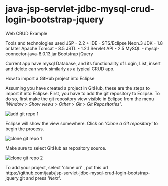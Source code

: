 # java-jsp-servlet-jdbc-mysql-crud-login-bootstrap-jquery

Web CRUD Example 

Tools and technologies used
JSP - 2.2 +
IDE - STS/Eclipse Neon.3
JDK - 1.8 or later
Apache Tomcat - 8.5
JSTL - 1.2.1
Servlet API - 2.5
MySQL - mysql-connector-java-8.0.13.jar
Bootstrap 
jQuery

Current app have mysql Database, and its functionality of Login, List, insert and delete can work similarly as a typical CRUD app.

How to import a GitHub project into Eclipse

 <p>Assuming you have created a project in GitHub, these are the steps to import it into Eclipse.
First, you have to add the git repository to Eclipse. To do so, first make the git repository view visible in Eclipse from the menu <em>'Window &gt; Show views &gt; Other &gt; Git &gt; Git Repositories'</em>.</p>
<p><img src="https://github.com/collab-uniba/socialcde4eclipse/raw/master/wikiImage/add%20git%20repo%201.png" alt="add git repo 1"></p>
<p>Eclipse will show the view somewhere. Click on <em>'Clone a Git repository'</em> to begin the process.</p>
<p><img src="https://github.com/collab-uniba/socialcde4eclipse/raw/master/wikiImage/clone%20git%20repo%201.png" alt="clone git repo 1"></p>
<p>Make sure to select GitHub as repository source.</p>
<p><img src="https://github.com/collab-uniba/socialcde4eclipse/raw/master/wikiImage/clone%20git%20repo%202.png" alt="clone git repo 2"></p>
<p>To add your project, select 'clone uri' , put this url https://github.com/jaab/jsp-servlet-jdbc-mysql-crud-login-bootstrap-jquery.git and press <em>'Next'</em>.</p>


